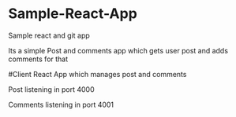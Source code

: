 # Sample-React-App
Sample react and git app

Its a simple Post and comments app which gets user post and adds comments for that

#Client
React App which manages post and comments

Post listening in port 4000

Comments listening in port 4001